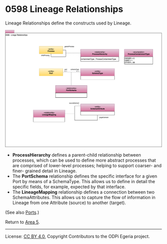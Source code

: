 <!-- SPDX-License-Identifier: CC-BY-4.0 -->
<!-- Copyright Contributors to the ODPi Egeria project. -->

# 0598 Lineage Relationships

Lineage Relationships define the constructs used by Lineage.

![UML](0598-Lineage-Relationships.png)

- **ProcessHierarchy** defines a parent-child relationship between processes, which can be used to define
    more abstract processes that are comprised of lower-level processes; helping to support coarser- and finer-
    grained detail in Lineage.
- The **PortSchema** relationship defines the specific interface for a given Port by means of a SchemaType. This
    allows us to define in detail the specific fields, for example, expected by that interface.
- The **LineageMapping** relationship defines a connection between two SchemaAttributes. This allows us to capture
    the flow of information in Lineage from one Attribute (source) to another (target).

(See also [Ports](0290-Ports.md).)

Return to [Area 5](Area-5-models.md).

----
License: [CC BY 4.0](https://creativecommons.org/licenses/by/4.0/),
Copyright Contributors to the ODPi Egeria project.